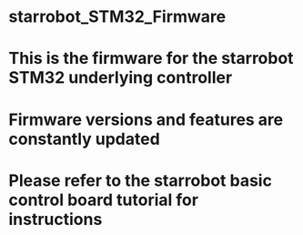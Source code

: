 # starrobot_STM32_Firmware
# This is the firmware for the starrobot STM32 underlying controller
# Firmware versions and features are constantly updated
# Please refer to the starrobot basic control board tutorial for instructions




